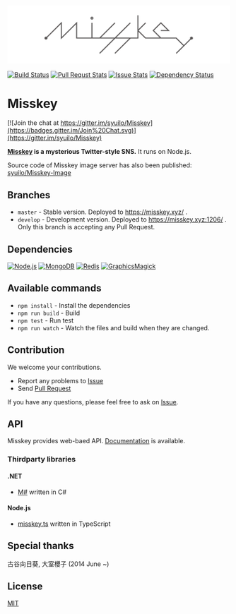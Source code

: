 ![](misskey-logo.png)

[![Build Status](https://travis-ci.org/syuilo/Misskey.svg)](https://travis-ci.org/syuilo/Misskey)
[![Pull Requst Stats](http://issuestats.com/github/syuilo/Misskey/badge/pr?style=flat)](http://issuestats.com/github/syuilo/Misskey)
[![Issue Stats](http://issuestats.com/github/syuilo/Misskey/badge/issue?style=flat)](http://issuestats.com/github/syuilo/Misskey)
[![Dependency Status](https://gemnasium.com/syuilo/Misskey.svg)](https://gemnasium.com/syuilo/Misskey)

# Misskey

[![Join the chat at https://gitter.im/syuilo/Misskey](https://badges.gitter.im/Join%20Chat.svg)](https://gitter.im/syuilo/Misskey)

**[Misskey](https://misskey.xyz/) is a mysterious Twitter-style SNS.**
It runs on Node.js.

Source code of Misskey image server has also been published: [syuilo/Misskey-Image](https://github.com/syuilo/Misskey-Image)

## Branches
* `master` - Stable version. Deployed to https://misskey.xyz/ .
* `develop` - Development version. Deployed to https://misskey.xyz:1206/ . Only this branch is accepting any Pull Request.

## Dependencies
[![Node.js](https://img.shields.io/badge/Node.js-0.12.0-blue.svg)](https://nodejs.org)
[![MongoDB](https://img.shields.io/badge/MongoDB-2.6.9-blue.svg)](https://www.mongodb.org)
[![Redis](https://img.shields.io/badge/Redis-2.8.19-blue.svg)](http://redis.io)
[![GraphicsMagick](https://img.shields.io/badge/GraphicsMagick-1.3.20-blue.svg)](http://www.graphicsmagick.org)

## Available commands
* `npm install` - Install the dependencies
* `npm run build` - Build
* `npm test` - Run test
* `npm run watch` - Watch the files and build when they are changed.

## Contribution
We welcome your contributions.

* Report any problems to [Issue](https://github.com/syuilo/Misskey/issues)
* Send [Pull Request](https://github.com/syuilo/Misskey/pulls)

If you have any questions, please feel free to ask on [Issue](https://github.com/syuilo/Misskey/issues).

## API
Misskey provides web-baed API.
[Documentation](doc/api.md) is available.

### Thirdparty libraries
#### .NET
* [M#](https//github.com/marihachi/msharp) written in C#

#### Node.js
* [misskey.ts](https://github.com/AyaMorisawa/Disskey/blob/master/src/misskey.ts-README.md) written in TypeScript

## Special thanks
古谷向日葵, 大室櫻子 (2014 June ~)

## License
[MIT](LICENSE)
